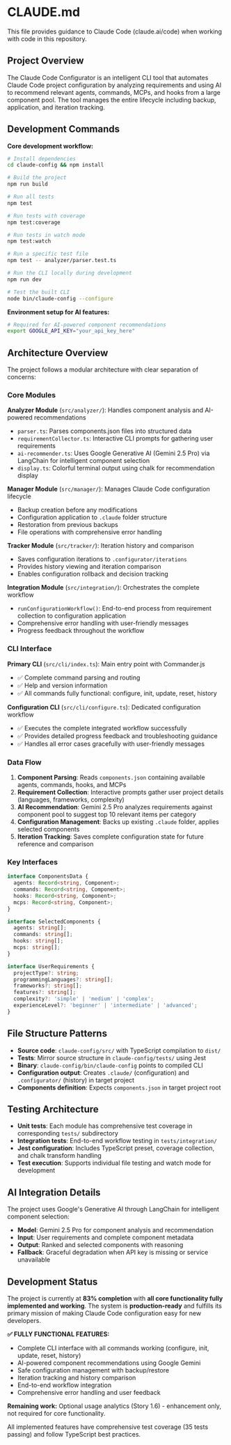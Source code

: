 # CLAUDE.md

This file provides guidance to Claude Code (claude.ai/code) when working with code in this repository.

## Project Overview

The Claude Code Configurator is an intelligent CLI tool that automates Claude Code project configuration by analyzing requirements and using AI to recommend relevant agents, commands, MCPs, and hooks from a large component pool. The tool manages the entire lifecycle including backup, application, and iteration tracking.

## Development Commands

**Core development workflow:**
```bash
# Install dependencies
cd claude-config && npm install

# Build the project
npm run build

# Run all tests
npm test

# Run tests with coverage
npm test:coverage

# Run tests in watch mode
npm test:watch

# Run a specific test file
npm test -- analyzer/parser.test.ts

# Run the CLI locally during development
npm run dev

# Test the built CLI
node bin/claude-config --configure
```

**Environment setup for AI features:**
```bash
# Required for AI-powered component recommendations
export GOOGLE_API_KEY="your_api_key_here"
```

## Architecture Overview

The project follows a modular architecture with clear separation of concerns:

### Core Modules

**Analyzer Module** (`src/analyzer/`): Handles component analysis and AI-powered recommendations
- `parser.ts`: Parses components.json files into structured data
- `requirementCollector.ts`: Interactive CLI prompts for gathering user requirements
- `ai-recommender.ts`: Uses Google Generative AI (Gemini 2.5 Pro) via LangChain for intelligent component selection
- `display.ts`: Colorful terminal output using chalk for recommendation display

**Manager Module** (`src/manager/`): Manages Claude Code configuration lifecycle
- Backup creation before any modifications
- Configuration application to `.claude` folder structure
- Restoration from previous backups
- File operations with comprehensive error handling

**Tracker Module** (`src/tracker/`): Iteration history and comparison
- Saves configuration iterations to `.configurator/iterations`
- Provides history viewing and iteration comparison
- Enables configuration rollback and decision tracking

**Integration Module** (`src/integration/`): Orchestrates the complete workflow
- `runConfigurationWorkflow()`: End-to-end process from requirement collection to configuration application
- Comprehensive error handling with user-friendly messages
- Progress feedback throughout the workflow

### CLI Interface

**Primary CLI** (`src/cli/index.ts`): Main entry point with Commander.js
- ✅ Complete command parsing and routing
- ✅ Help and version information
- ✅ All commands fully functional: configure, init, update, reset, history

**Configuration CLI** (`src/cli/configure.ts`): Dedicated configuration workflow
- ✅ Executes the complete integrated workflow successfully
- ✅ Provides detailed progress feedback and troubleshooting guidance
- ✅ Handles all error cases gracefully with user-friendly messages

### Data Flow

1. **Component Parsing**: Reads `components.json` containing available agents, commands, hooks, and MCPs
2. **Requirement Collection**: Interactive prompts gather user project details (languages, frameworks, complexity)
3. **AI Recommendation**: Gemini 2.5 Pro analyzes requirements against component pool to suggest top 10 relevant items per category
4. **Configuration Management**: Backs up existing `.claude` folder, applies selected components
5. **Iteration Tracking**: Saves complete configuration state for future reference and comparison

### Key Interfaces

```typescript
interface ComponentsData {
  agents: Record<string, Component>;
  commands: Record<string, Component>;
  hooks: Record<string, Component>;
  mcps: Record<string, Component>;
}

interface SelectedComponents {
  agents: string[];
  commands: string[];
  hooks: string[];
  mcps: string[];
}

interface UserRequirements {
  projectType?: string;
  programmingLanguages?: string[];
  frameworks?: string[];
  features?: string[];
  complexity?: 'simple' | 'medium' | 'complex';
  experienceLevel?: 'beginner' | 'intermediate' | 'advanced';
}
```

## File Structure Patterns

- **Source code**: `claude-config/src/` with TypeScript compilation to `dist/`
- **Tests**: Mirror source structure in `claude-config/tests/` using Jest
- **Binary**: `claude-config/bin/claude-config` points to compiled CLI
- **Configuration output**: Creates `.claude/` (configuration) and `.configurator/` (history) in target project
- **Components definition**: Expects `components.json` in target project root

## Testing Architecture

- **Unit tests**: Each module has comprehensive test coverage in corresponding `tests/` subdirectory
- **Integration tests**: End-to-end workflow testing in `tests/integration/`
- **Jest configuration**: Includes TypeScript preset, coverage collection, and chalk transform handling
- **Test execution**: Supports individual file testing and watch mode for development

## AI Integration Details

The project uses Google's Generative AI through LangChain for intelligent component selection:
- **Model**: Gemini 2.5 Pro for component analysis and recommendation
- **Input**: User requirements and complete component metadata
- **Output**: Ranked and selected components with reasoning
- **Fallback**: Graceful degradation when API key is missing or service unavailable

## Development Status

The project is currently at **83% completion** with **all core functionality fully implemented and working**. The system is **production-ready** and fulfills its primary mission of making Claude Code configuration easy for new developers.

**✅ FULLY FUNCTIONAL FEATURES:**
- Complete CLI interface with all commands working (configure, init, update, reset, history)
- AI-powered component recommendations using Google Gemini
- Safe configuration management with backup/restore
- Iteration tracking and history comparison
- End-to-end workflow integration
- Comprehensive error handling and user feedback

**Remaining work:** Optional usage analytics (Story 1.6) - enhancement only, not required for core functionality.

All implemented features have comprehensive test coverage (35 tests passing) and follow TypeScript best practices.